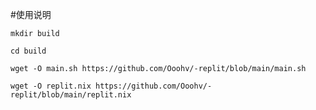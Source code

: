 #使用说明
```
mkdir build
```
```
cd build
```
```
wget -O main.sh https://github.com/Ooohv/-replit/blob/main/main.sh
```
```
wget -O replit.nix https://github.com/Ooohv/-replit/blob/main/replit.nix
```
